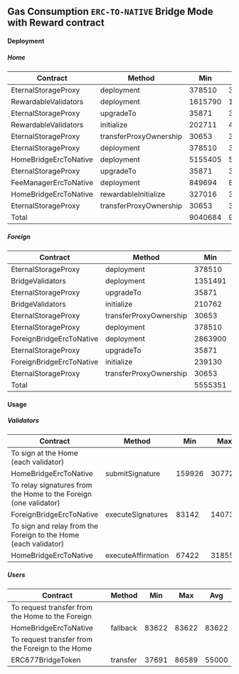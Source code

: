 ## Gas Consumption `ERC-TO-NATIVE` Bridge Mode with Reward contract

#### Deployment
##### Home
 Contract | Method | Min | Max | Avg
----  | ---- | ---- | ---- | ----
EternalStorageProxy|deployment|378510|378510|378510
RewardableValidators|deployment|1615790|1615790|1615790
EternalStorageProxy|upgradeTo|35871|30924|30913
RewardableValidators|initialize|202711|423292|318008
EternalStorageProxy|transferProxyOwnership|30653|30653|30653
EternalStorageProxy|deployment|378510|378510|378510
HomeBridgeErcToNative|deployment|5155405|5155405|5155405
EternalStorageProxy|upgradeTo|35871|30924|30913
FeeManagerErcToNative|deployment|849694|849694|849694
HomeBridgeErcToNative|rewardableInitialize|327016|327080|327064
EternalStorageProxy|transferProxyOwnership|30653|30653|30653
Total| |9040684|9251435|9146113

##### Foreign
 Contract | Method | Min | Max | Avg
----  | ---- | ---- | ---- | ----
EternalStorageProxy|deployment|378510|378510|378510
BridgeValidators|deployment|1351491|1351491|1351491
EternalStorageProxy|upgradeTo|35871|30924|30913
BridgeValidators|initialize|210762|306607|270900
EternalStorageProxy|transferProxyOwnership|30653|30653|30653
EternalStorageProxy|deployment|378510|378510|378510
ForeignBridgeErcToNative|deployment|2863900|2863900|2863900
EternalStorageProxy|upgradeTo|35871|30924|30913
ForeignBridgeErcToNative|initialize|239130|239130|239130
EternalStorageProxy|transferProxyOwnership|30653|30653|30653
Total| |5555351|5641302|5605573

#### Usage

##### Validators

 Contract | Method | Min | Max | Avg
----  | ---- | ---- | ---- | ----
To sign at the Home (each validator)|
HomeBridgeErcToNative|submitSignature|159926|307729|219658
To relay signatures from the Home to the Foreign (one validator)|
ForeignBridgeErcToNative|executeSignatures|83142|140737|114527
To sign and relay from the Foreign to the Home (each validator)|
HomeBridgeErcToNative|executeAffirmation|67422|318558|142697

##### Users

 Contract | Method | Min | Max | Avg
----  | ---- | ---- | ---- | ----
To request transfer from the Home to the Foreign|
HomeBridgeErcToNative|fallback|83622|83622|83622
To request transfer from the Foreign to the Home|
ERC677BridgeToken|transfer|37691|86589|55000

